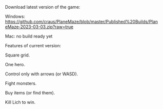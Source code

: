 Download latest version of the game:

Windows: https://github.com/craus/PlaneMaze/blob/master/Published%20Builds/PlaneMaze-2023-03-03.zip?raw=true

Mac: no build ready yet

Features of current version:

Square grid.

One hero.

Control only with arrows (or WASD).

Fight monsters.

Buy items (or find them).

Kill Lich to win.